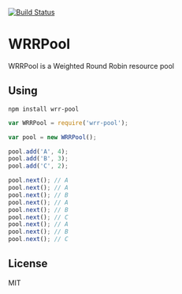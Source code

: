 [![Build Status](https://travis-ci.org/oleksiyk/kafka.png)](https://travis-ci.org/oleksiyk/kafka)

# WRRPool

WRRPool is a Weighted Round Robin resource pool

## Using

```
npm install wrr-pool
```

```javascript
var WRRPool = require('wrr-pool');

var pool = new WRRPool();

pool.add('A', 4);
pool.add('B', 3);
pool.add('C', 2);

pool.next(); // A
pool.next(); // A
pool.next(); // B
pool.next(); // A
pool.next(); // B
pool.next(); // C
pool.next(); // A
pool.next(); // B
pool.next(); // C
```

## License
MIT
